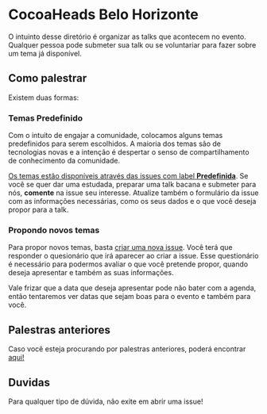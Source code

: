 # CocoaHeads Belo Horizonte
O intuinto desse diretório é organizar as talks que acontecem no evento. Qualquer pessoa pode submeter sua talk ou se voluntariar para fazer sobre um tema já disponível.

## Como palestrar
Existem duas formas:

### Temas Predefinido
Com o intuito de engajar a comunidade, colocamos alguns temas predefinidos para serem escolhidos. A maioria dos temas são de tecnologias novas e a intenção é despertar o senso de compartilhamento de conhecimento da comunidade.

[Os temas estão disponíveis através das issues com label **Predefinida**](https://github.com/CocoaheadsBH/talks/labels/predefinida). Se você se quer dar uma estudada, preparar uma talk bacana e submeter para nós, **comente** na issue seu interesse. Atualize também o formulário da issue com as informações necessárias, como os seus dados e o que você deseja propor para a talk.

### Propondo novos temas
Para propor novos temas, basta [criar uma nova issue](https://github.com/gabrieloliva/cocoaheadsBH/issues/new). Você terá que responder o quesionário que irá aparecer ao criar a issue. Esse questionário é necessário para podermos avaliar o que você pretende propor, quando deseja apresentar e também as suas informações.

Vale frizar que a data que deseja apresentar pode não bater com a agenda, então tentaremos ver datas que sejam boas para o evento e também para você.

## Palestras anteriores
Caso você esteja procurando por palestras anteriores, poderá encontrar [aqui!](https://github.com/CocoaheadsBH/talks/blob/master/past-talks.md)

## Duvidas
Para qualquer tipo de dúvida, não exite em abrir uma issue!
